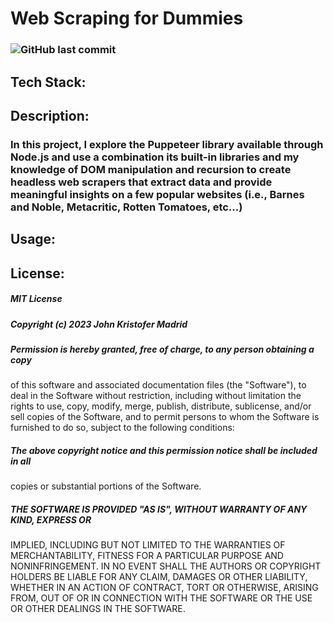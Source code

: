 # Web Scraping for Dummies

### ![GitHub last commit](https://img.shields.io/github/last-commit/jkomad/web_scraping_for_dummies)

## Tech Stack:

## Description:

### In this project, I explore the Puppeteer library available through Node.js and use a combination its built-in libraries and my knowledge of DOM manipulation and recursion to create headless web scrapers that extract data and provide meaningful insights on a few popular websites (i.e., Barnes and Noble, Metacritic, Rotten Tomatoes, etc...)

## Usage: 

## License: 
##### MIT License

##### Copyright (c) 2023 John Kristofer Madrid

##### Permission is hereby granted, free of charge, to any person obtaining a copy
of this software and associated documentation files (the "Software"), to deal
in the Software without restriction, including without limitation the rights
to use, copy, modify, merge, publish, distribute, sublicense, and/or sell
copies of the Software, and to permit persons to whom the Software is
furnished to do so, subject to the following conditions:

##### The above copyright notice and this permission notice shall be included in all
copies or substantial portions of the Software.

##### THE SOFTWARE IS PROVIDED "AS IS", WITHOUT WARRANTY OF ANY KIND, EXPRESS OR
IMPLIED, INCLUDING BUT NOT LIMITED TO THE WARRANTIES OF MERCHANTABILITY,
FITNESS FOR A PARTICULAR PURPOSE AND NONINFRINGEMENT. IN NO EVENT SHALL THE
AUTHORS OR COPYRIGHT HOLDERS BE LIABLE FOR ANY CLAIM, DAMAGES OR OTHER
LIABILITY, WHETHER IN AN ACTION OF CONTRACT, TORT OR OTHERWISE, ARISING FROM,
OUT OF OR IN CONNECTION WITH THE SOFTWARE OR THE USE OR OTHER DEALINGS IN THE
SOFTWARE.
